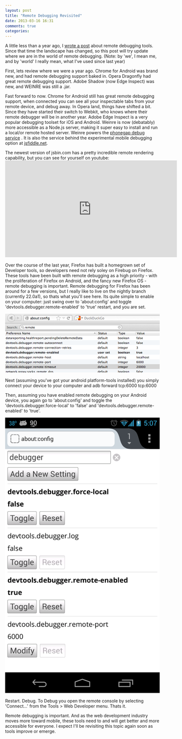 ```yaml
---
layout: post
title: "Remote Debugging Revisited"
date: 2013-03-16 16:31
comments: true
categories: 
---
```


A little less than a year ago, I [wrote a post](http://cgack.com/blog/2012/05/remote-debugging-tools/) about remote debugging tools. Since that time the landscape has changed, so this post will try update where we are in the world of remote debugging. (Note: by 'we', I mean me, and by 'world' I really mean, what I've used since last year)

First, lets review where we were a year ago. Chrome for Android was brand new, and had remote debugging support baked in. Opera Dragonfly had great remote debugging support. Adobe Shadow (now Edge Inspect) was new, and WEINRE was still a .jar.  

Fast forward to now. Chrome for Android still has great remote debugging support, when connected you can see all your inspectable tabs from your remote device, and debug away. In Opera land, things have shifted a bit. Since they have started their switch to Webkit, who knows where their remote debugger will be in another year. Adobe Edge Inspect is a very popular debugging toolset for iOS and Android. Weinre is now (debatably) more accessible as a Node.js server, making it super easy to install and run a local/or remote hosted server. Weinre powers the [phonegap debug service](http://debug.phonegap.com) . It is also the service behind the experimental mobile debugging option at [jsfiddle.net](http://jsfiddle.net). 

The newest version of jsbin.com has a pretty incredible remote rendering capability, but you can see for yourself on youtube: <iframe width="560" height="315" src="http://www.youtube.com/embed/nXeGK1i-YgQ?list=PLXmT1r4krsTooRDWOrIu23P3SEZ3luIUq" frameborder="0" allowfullscreen></iframe> 

Over the course of the last year, Firefox has built a homegrown set of Developer tools, so developers need not rely soley on Firebug on Firefox. These tools have been built with remote debugging as a high priority - with the proliferation of Firefox on Android, and the fancy new Firefox OS - remote debugging is important. Remote debugging for Firefox has been around for a few versions, but I really like to live on the nightly branch (currently 22.0a1), so thats what you'll see here. Its quite simple to enable on your computer: just swing over to 'about:config' and toggle 'devtools.debugger.remote-enabled' to 'true' restart, and you are set. 

![about config setup](../images/about_config_remote.png)

Next (assuming you've got your android platform-tools installed) you simply connect your device to your computer and 
	adb forward tcp:6000 tcp:6000

Then, assuming you have enabled remote debugging on your Android device, you again go to 'about:config' and toggle the 'devtools.debugger.force-local' to 'false' and 'devtools.debugger.remote-enabled' to 'true'.

![about config android](../images/about_config_android.png)

Restart. Debug. To Debug you open the remote console by selecting 'Connect...' from the Tools > Web Developer menu. Thats it.

Remote debugging is important. And as the web development industry moves more toward mobile, these tools need to and will get better and more accessible for everyone. I expect I'll be revisiting this topic again soon as tools improve or emerge.
